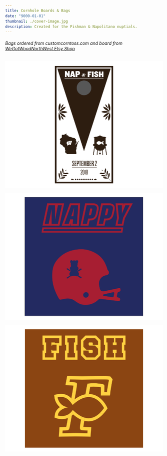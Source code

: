 ```yaml
---
title: Cornhole Boards & Bags
date: "9000-01-01"
thumbnail: ./cover-image.jpg
description: Created for the Fishman & Napolitano nuptials.
---
```


###### Bags ordered from <a href="https://customcorntoss.com/" target ="_blank"><a>customcorntoss.com</a> and board from <a href ="https://www.etsy.com/shop/WeGotWoodNorthwest" target="_blank">WeGotWoodNorthWest Etsy Shop</a>

![board design](./design1.jpg)

![Nappy Bags](./napbags.jpg)

![fishmen bags](./fishbags.jpg)
